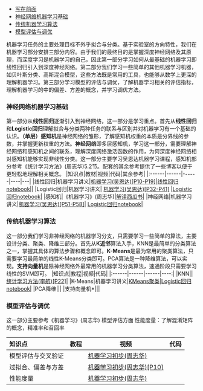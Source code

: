 - [写在前面](#写在前面)
- [神经网络机器学习基础](#神经网络机器学习基础)
- [传统机器学习算法](#传统机器学习算法)
- [模型评估与调优](#模型评估与调优)

机器学习任务的主要处理目标不外乎拟合与分类。基于实验室的方向特性，我们在机器学习部分安排三部分内容。由于我们的最终目的是掌握深度神经网络及其原理，而深度学习是机器学习的自己，因此第一部分学习如何从最基础的机器学习即线性回归引入到深度神经网络。第二部分我们学习一些简单的其他机器学习机器，如贝叶斯分类、高斯混合模型，这些方法既是常用的工具，也能够从数学上更深的理解机器学习。第三部分学习模型的评估与调优，了解机器学习相关的评估指标，理解机器学习的中的偏差、方差的概念，并学习调优方法。

### 神经网络机器学习基础
第一部分从**线性回归**逐渐引入到神经网络，这一部分是学习重点。首先从**线性回归**和**Logistic回归**理解拟合与分类两种任务的联系与区别并对机器学习有一个基础的认识。**（单层）感知机**是神经网络的雏形，了解感知机权重的本质是分界线的参数，并掌握更新权重的方法。**神经网络**即多层感知机，学习这一部分，需要理解神经网络和感知机之间的联系，理解深度网络激活函数的作用，为何深度神经网络相对感知机能够实现非线性分类。这一部分主要学习吴恩达机器学习课程，感知机部分参考《统计学习方法》(周志华)5.2节。配套的其余参考提供了一些博客以便于更轻松地理解相关概念。
|知识点|教材|视频|代码|其余参考|
|:------|------|------|----|---|
|线性回归|机器学习讲义|[机器学习(吴恩达)[P10-P19]](https://www.bilibili.com/video/BV1cv4y1W7A3?p=9&vd_source=ef6bc9d073dccb208fb608bc99286677)|[线性回归notebook](https://github.com/UNIC-Lab/AI_Course/edit/main/%E5%9F%BA%E7%A1%80%E7%9F%A5%E8%AF%86%E9%80%9F%E9%80%9A/Machine%20Learning%E6%95%99%E7%A8%8B/1.linear_regression)||
|Logistic回归|机器学习讲义| [机器学习(吴恩达)[P32-P41]](https://www.bilibili.com/video/BV1cv4y1W7A3?p=32&vd_source=ef6bc9d073dccb208fb608bc99286677) |[Logistic回归notebook](https://github.com/UNIC-Lab/AI_Course/edit/main/%E5%9F%BA%E7%A1%80%E7%9F%A5%E8%AF%86%E9%80%9F%E9%80%9A/Machine%20Learning%E6%95%99%E7%A8%8B/2.logistic_regression)|
|感知机|《机器学习》(周志华)|[解读西瓜书](https://www.bilibili.com/video/BV1dM411k7q5?p=24&vd_source=ef6bc9d073dccb208fb608bc99286677)|
|神经网络|机器学习讲义|[机器学习(吴恩达)[P51-P58]](https://www.bilibili.com/video/BV1cv4y1W7A3?p=51&vd_source=ef6bc9d073dccb208fb608bc99286677)|
[Logistic回归notebook](https://github.com/UNIC-Lab/AI_Course/edit/main/%E5%9F%BA%E7%A1%80%E7%9F%A5%E8%AF%86%E9%80%9F%E9%80%9A/Machine%20Learning%E6%95%99%E7%A8%8B/4.nurual_network_back_propagation)|

### 传统机器学习算法
这一部分我们学习非神经网络的机器学习分支，只需要学习一些简单的算法，主要设计分类、聚类、降维三部分。首先从**K近邻**算法入手，KNN是最简单的分类算法之一，掌握其具体的算法步骤和概念即可。**K-Means**是最为常用的聚类算法，只需要学习最简单的线性K-Means分类即可。PCA算法是一种降维算法，可以实现。**支持向量机**是除神经网络外最常用的机器学习分类算法，速通阶段只需要学习线性的SVM即可。
|知识点|教程|视频|代码|
|:------|------|------|----:|
|KNN||[统计学习方法(李航)[P22]](https://www.bilibili.com/video/BV1oZ4y1z7KV?p=22&vd_source=ef6bc9d073dccb208fb608bc99286677)|
|K-Means|机器学习讲义|[KMeans聚类](https://www.bilibili.com/video/BV17Y4y1v7XH?p=3&vd_source=ef6bc9d073dccb208fb608bc99286677)|[Logistic回归notebook](https://github.com/UNIC-Lab/AI_Course/edit/main/%E5%9F%BA%E7%A1%80%E7%9F%A5%E8%AF%86%E9%80%9F%E9%80%9A/Machine%20Learning%E6%95%99%E7%A8%8B/7.kmeans_and_PCA)|
|PCA降维|||
|支持向量机*|||


### 模型评估与调优

这一部分主要参考《机器学习》(周志华)
模型评估方面
性能度量：了解混淆矩阵的概念，精准率和召回率

|知识点|教程|视频|代码
|:------|------|------|----:|
|模型评估与交叉验证||[机器学习初步(周志华)](https://www.bilibili.com/video/BV1xs4y1x7Uf?p=12&vd_source=ef6bc9d073dccb208fb608bc99286677)|
|过拟合、偏差与方差||[机器学习初步(周志华)[P10]](https://www.bilibili.com/video/BV1xs4y1x7Uf?p=10&vd_source=ef6bc9d073dccb208fb608bc99286677)|
|性能度量||[机器学习初步(周志华)](https://www.bilibili.com/video/BV1xs4y1x7Uf?p=14&vd_source=ef6bc9d073dccb208fb608bc99286677)|



